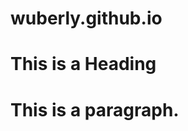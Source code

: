 # wuberly.github.io

# <!DOCTYPE html>
# <html>
# <head>
# <title>Page Title</title>
# </head>
# <body>

# <h1>This is a Heading</h1>
# <p>This is a paragraph.</p>

# </body>
# </html>
